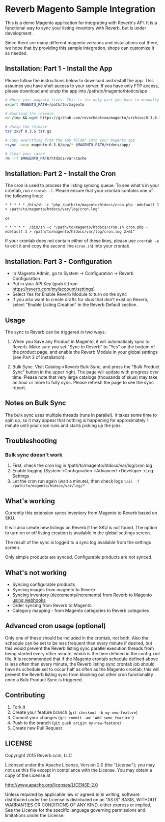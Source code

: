 # Reverb Magento Sample Integration

This is a demo Magento application for integrating with Reverb's API. It is a functional way to sync your listing inventory with Reverb, but is under development. 

Since there are many different magento versions and installations out there, we hope that by providing this sample integration, shops can customize it as needed.


## Installation: Part 1 - Install the App

Please follow the instructions below to download and install the app. This assumes you have shell access to your server. If you have only FTP access, please download and unzip the app into /path/to/magento/htodcs/app

```bash
# Where your magento lives. This is the only part you have to manually modify.
export MAGENTO_PATH=/path/to/magento

# Download the release
cd /tmp && wget https://github.com/reverbdotcom/magento/archive/0.3.6.tar.gz

# Unzip the release
tar zxvf 0.3.6.tar.gz

# Copy everything from the app folder into your magento app
rsync -avzp magento-0.3.6/app/* $MAGENTO_PATH/htdocs/app/

# Clear your cache
rm -rf $MAGENTO_PATH/htdocs/var/cache
```

## Installation: Part 2 - Install the Cron

The cron is used to process the listing syncing queue. To see what's in your crontab, run `crontab -l`. Please ensure that your crontab contains one of the following lines:

    * * * * * /bin/sh -c "php /path/to/magento/htdocs/cron.php -mdefault 1 > /path/to/magento/htdocs/var/log/cron.log"

or

    * * * * *  /bin/sh -c "/path/to/magento/htdocs/cron.sh cron.php -mdefault 1 > /path/to/magento/htdocs/var/log/cron.log 2>&1"

If your crontab does not contain either of these lines, please use `crontab -e` to edit it and copy the second line (`cron.sh`) into your crontab.


## Installation: Part 3 - Configuration

* In Magento Admin, go to System -> Configuration -> Reverb Configuration
* Put in your API Key (grab it from https://reverb.com/my/account/settings)
* Select Yes for Enable Reverb Module to turn on the sync
* If you also want to create drafts for skus that don't exist on Reverb, select "Enable Listing Creation" in the Reverb Default section.

## Usage

The sync to Reverb can be triggered in two ways:

1. When you Save any Product in Magento, it will automaticaly sync to Reverb. Make sure you set "Sync to Reverb" to "Yes" on the bottom of the product page, and enable the Reverb Module in your global settings (see Part 3 of installation).

2. Bulk Sync. Visit Catalog->Reverb Bulk Sync, and press the "Bulk Product Sync" button in the upper right. The page will update with progress over time. Please note that very large catalogs (thousands of skus) may take an hour or more to fully sync. Please refresh the page to see the sync report.

## Notes on Bulk Sync

The bulk sync uses multiple threads (runs in parallel). It takes some time to spin up, so it may appear that nothing is happening for approximately 1 minute until your cron runs and starts picking up the jobs.

## Troubleshooting

### Bulk sync doesn't work

1. First, check the cron log in /path/to/magento/htdocs/var/log/cron.log
2. Enable logging (System->Configuration->Advanced->Developer->Log Settings
3. Let the cron run again (wait a minute), then check logs `tail -f /path/to/magento/htdocs/var/log/*`

## What's working

Currently this extension syncs inventory from Magento to Reverb based on SKU.

It will also create new listings on Reverb if the SKU is not found. The option to turn on or off listing creation is available in the global settings screen.

The result of the sync is logged to a sync log available from the settings screen.

Only simple products are synced. Configurable products are not synced.

## What's not working

* Syncing configurable products
* Syncing images from magento to Reverb
* Syncing inventory (decrements/increments) from Reverb to Magento [using webhooks](https://reverb.com/page/api#webhooks)
* Order syncing from Reverb to Magento
* Category mapping - from Magento categories to Reverb categories

## Advanced cron usage (optional)

Only one of these should be included in the crontab, not both. Also the schedule can be set to be less frequent than every minute if desired, but this would prevent the Reverb listing sync parallel execution threads from being started every other minute, which is the time defined in the config.xml file. It is recommended that if the Magento crontab schedule defined above is less often than every minute, the Reverb listing sync crontab job should have its schedule set to occur half as often as the Magento crontab; this will prevent the Reverb listing sync from blocking out other cron functionality once a Bulk Product Sync is triggered.

## Contributing

1. Fork it
2. Create your feature branch (`git checkout -b my-new-feature`)
3. Commit your changes (`git commit -am 'Add some feature'`)
4. Push to the branch (`git push origin my-new-feature`)
5. Create new Pull Request

## LICENSE

Copyright 2015 Reverb.com, LLC

Licensed under the Apache License, Version 2.0 (the "License");
you may not use this file except in compliance with the License.
You may obtain a copy of the License at

   http://www.apache.org/licenses/LICENSE-2.0

Unless required by applicable law or agreed to in writing, software
distributed under the License is distributed on an "AS IS" BASIS,
WITHOUT WARRANTIES OR CONDITIONS OF ANY KIND, either express or implied.
See the License for the specific language governing permissions and
limitations under the License.
